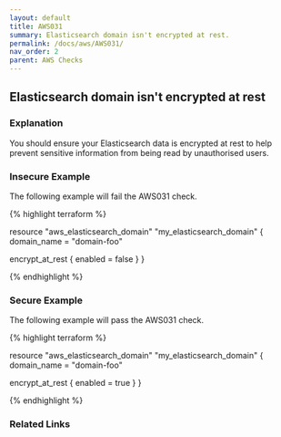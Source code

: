```yaml
---
layout: default
title: AWS031
summary: Elasticsearch domain isn't encrypted at rest.
permalink: /docs/aws/AWS031/
nav_order: 2
parent: AWS Checks
---
```


## Elasticsearch domain isn't encrypted at rest

### Explanation


You should ensure your Elasticsearch data is encrypted at rest to help prevent sensitive information from being read by unauthorised users. 



### Insecure Example

The following example will fail the AWS031 check.

{% highlight terraform %}

resource "aws_elasticsearch_domain" "my_elasticsearch_domain" {
  domain_name = "domain-foo"

  encrypt_at_rest {
    enabled = false
  }
}

{% endhighlight %}



### Secure Example

The following example will pass the AWS031 check.

{% highlight terraform %}

resource "aws_elasticsearch_domain" "my_elasticsearch_domain" {
  domain_name = "domain-foo"

  encrypt_at_rest {
    enabled = true
  }
}

{% endhighlight %}


### Related Links


